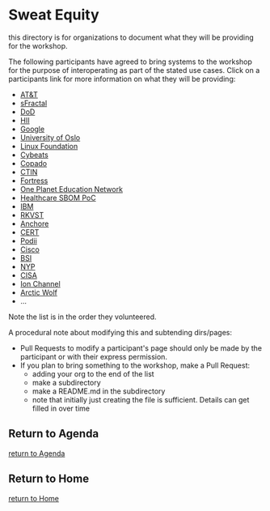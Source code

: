 # Sweat Equity
this directory is for organizations to
document what they will
be providing for the workshop.

The following participants have agreed
to bring systems to the workshop for
the purpose of interoperating
as part of the stated use cases.
Click on a participants link
for more information on what they
will be providing:
- [AT&T](./ATT)
- [sFractal](./sFractal/)
- [DoD](./DoD/)
- [HII](HII/)
- [Google](./Google)
- [University of Oslo](./UniversityOslo/)
- [Linux Foundation](./LinuxFoundation/)
- [Cybeats](./Cybeats/)
- [Copado](./Copado/)
- [CTIN](./CTIN/)
- [Fortress](./Fortress/)
- [One Planet Education Network](./OnePlanetEducationNetwork)
- [Healthcare SBOM PoC](./Healthcare_SBOM_PoC)
- [IBM](./IBM)
- [RKVST](./RKVST)
- [Anchore](./Anchore)
- [CERT](./CERT)
- [Podii](./Podii)
- [Cisco](./Cisco)
- [BSI](./BSI)
- [NYP](./NYP)
- [CISA](./CISA)
- [Ion Channel](./IonChannel)
- [Arctic Wolf](./ArcticWolf)
- ...

Note the list is in the order they volunteered.

A procedural note about modifying this
and subtending dirs/pages:
- Pull Requests to modify a participant's page should only be made by the participant
or with their express permission.
- If you plan to bring something to the workshop, make a Pull Request:
   + adding your org to the end of the list
   + make a subdirectory
   + make a README.md in the subdirectory
   + note that initially just creating the file is sufficient. Details can get filled in over time

## Return to Agenda
[return to Agenda](../../Agenda)

## Return to Home
[return to Home](../index.md)
